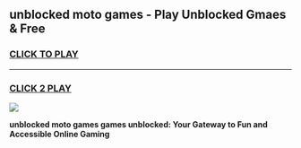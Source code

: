 
## unblocked moto games - Play Unblocked Gmaes & Free
<h3>
<a href="https://news.freeplayer.one?title=unblocked_moto_games&ref=23F">CLICK TO PLAY</a></h3>
<hr>

<h3>
<a href="https://news.freeplayer.one?title=unblocked_moto_games&ref=23F">CLICK 2 PLAY</a>
  
</h3>

<a href="https://news.freeplayer.one?title=unblocked_moto_games&ref=23F/"><img src="https://clearcache.store/games.png"></a>


**unblocked moto games games unblocked: Your Gateway to Fun and Accessible Online Gaming**
